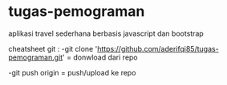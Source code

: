 # tugas-pemograman
aplikasi travel sederhana berbasis javascript dan bootstrap

cheatsheet git :
-git clone 'https://github.com/aderifqi85/tugas-pemograman.git'  = donwload dari repo

-git push origin <nama> = push/upload ke repo

